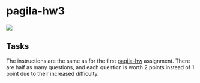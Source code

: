 # pagila-hw3
[![](https://github.com/anan-ara/pagila-hw3/workflows/tests/badge.svg)](https://github.com/anan-ara/pagila-hw3/actions?query=workflow%3Atests)

## Tasks

The instructions are the same as for the first [pagila-hw](https://github.com/mikeizbicki/pagila-hw) assignment.
There are half as many questions, and each question is worth 2 points instead of 1 point due to their increased difficulty.
